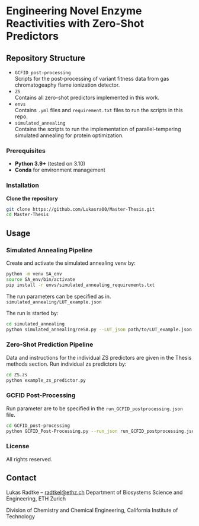 # Engineering Novel Enzyme Reactivities with Zero-Shot Predictors

## Repository Structure

* `GCFID_post-processing`\
  Scripts for the post-processing of variant fitness data from gas chromatogeaphy flame ionization detector.
* `ZS`\
  Contains all zero-shot predictors implemented in this work.   
* `envs`\
   Contains `.yml` files and `requirement.txt` files to run the scripts in this repo.
* `simulated_annealing`\
    Contains the scripts to run the implementation of parallel-tempering simulated annealing for protein optimization.
 
### Prerequisites
* **Python 3.9+** (tested on 3.10)
* **Conda** for environment management

### Installation
**Clone the repository**
   ```bash
   git clone https://github.com/Lukasra00/Master-Thesis.git
   cd Master-Thesis
   ```

## Usage

### Simulated Annealing Pipeline
Create and activate the simulated annealing venv by:
```bash
python -m venv SA_env
source SA_env/bin/activate
pip install -r envs/simulated_annealing_requirements.txt
```
The run parameters can be specified as in.
`simulated_annealing/LUT_example.json`

The run is started by:
```bash
cd simulated_annealing
python simulated_annealing/reSA.py --LUT_json path/to/LUT_example.json
```

### Zero-Shot Prediction Pipeline
Data and instructions for the individual ZS predictors are given in the Thesis methods section.
Run individual zs predictors by:
```bash
cd ZS.zs
python example_zs_predictor.py
```


### GCFID Post-Processing
Run parameter are to be specified in the `run_GCFID_postprocessing.json` file.
```bash
cd GCFID_post-processing
python GCFID_Post-Processing.py --run_json run_GCFID_postprocessing.json
```
### License
All rights reserved.

## Contact

Lukas Radtke – [radtkel@ethz.ch](mailto:radtkel@ethz.ch)
Department of Biosystems Science and Engineering, 
ETH Zurich

Division of Chemistry and Chemical Engineering, 
California Institute of Technology

